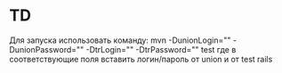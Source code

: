 # TD

Для запуска использовать команду:
mvn -DunionLogin="" -DunionPassword="" -DtrLogin="" -DtrPassword="" test
где в соответствующие поля вставить логин/пароль от union и от test rails 
